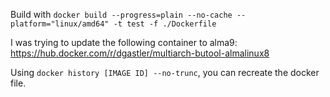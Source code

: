 Build with  `docker build --progress=plain --no-cache --platform="linux/amd64" -t test -f ./Dockerfile`

I was trying to update the following container to alma9: https://hub.docker.com/r/dgastler/multiarch-butool-almalinux8

Using `docker history [IMAGE ID] --no-trunc`, you can recreate the docker file.
